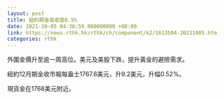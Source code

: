 ```yaml
---
layout: post
title: 紐約期金高收逾0.5%
date: 2021-10-05 04:38:59.000000000 +08:00
link: https://news.rthk.hk/rthk/ch/component/k2/1613504-20211005.htm
categories: rthk
---
```


外圍金價升至逾一周高位。美元及美股下跌，提升黃金的避險需求。

紐約12月期金收市報每盎士1767.6美元，升9.2美元，升幅0.52%。

現貨金在1768美元附近。
